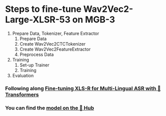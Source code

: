 # Steps to fine-tune Wav2Vec2-Large-XLSR-53 on MGB-3

1. Prepare Data, Tokenizer, Feature Extractor
   1. Prepare Data
   2. Create Wav2Vec2CTCTokenizer
   3. Create Wav2Vec2FeatureExtractor
   4. Preprocess Data
2. Training
   1. Set-up Trainer
   2. Training
3. Evaluation

### Following along [Fine-tuning XLS-R for Multi-Lingual ASR with 🤗 Transformers](https://huggingface.co/blog/fine-tune-xlsr-wav2vec2)

### You can find the [model on the 🤗 Hub](https://huggingface.co/omarxadel/wav2vec2-large-xlsr-53-arabic-egyptian)
